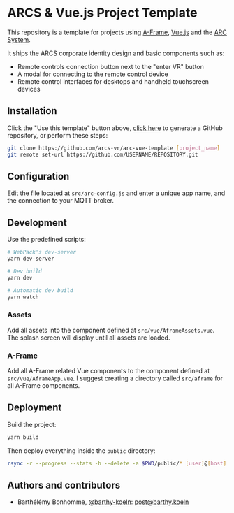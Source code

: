 # ARCS & Vue.js Project Template

This repository is a template for projects using [A-Frame](https://github.com/aframevr/aframe), 
[Vue.js](https://github.com/vuejs/vue) and the [ARC System](https://github.com/arcs-vr). 

It ships the ARCS corporate identity design and basic components such as: 

- Remote controls connection button next to the "enter VR" button
- A modal for connecting to the remote control device
- Remote control interfaces for desktops and handheld touchscreen devices

## Installation

Click the "Use this template" button above, [click here](https://github.com/arcs-vr/arc-vue-template/generate) to 
generate a GitHub repository, or perform these steps:

```bash
git clone https://github.com/arcs-vr/arc-vue-template [project_name]
git remote set-url https://github.com/USERNAME/REPOSITORY.git
```

## Configuration

Edit the file located at `src/arc-config.js` and enter a unique app name, and the connection to your MQTT broker.

## Development

Use the predefined scripts:

```bash
# WebPack's dev-server
yarn dev-server

# Dev build
yarn dev

# Automatic dev build
yarn watch
```

### Assets

Add all assets into the component defined at `src/vue/AframeAssets.vue`. The splash screen will display until all assets are loaded.

### A-Frame

Add all A-Frame related Vue components to the component defined at `src/vue/AframeApp.vue`. 
I suggest creating a directory called `src/aframe` for all A-Frame components.

## Deployment

Build the project:

```bash
yarn build
```

Then deploy everything inside the `public` directory:

```bash
rsync -r --progress --stats -h --delete -a $PWD/public/* [user]@[host]:/var/www/[project-docroot]/
```

## Authors and contributors

- Barthélémy Bonhomme, [@barthy-koeln](https://github.com/barthy-koeln/): [post@barthy.koeln](mailto:post@barthy.koeln)
